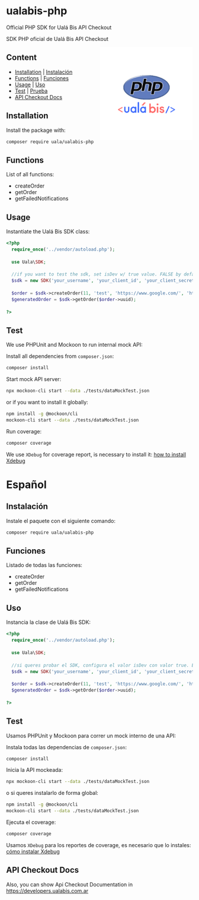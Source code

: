 # ualabis-php

Official PHP SDK for Ualá Bis API Checkout

SDK PHP oficial de Ualá Bis API Checkout

<img align="right" src="image/phpbis.png" width="250px">

## Content

- [Installation](#installation) | [Instalación](#instalación)
- [Functions](#functions) | [Funciones](#funciones)
- [Usage](#usage) | [Uso](#uso)
- [Test](#test) | [Prueba](#prueba)
- [API Checkout Docs](#api-checkout-docs)

## Installation

Install the package with:

```sh
composer require uala/ualabis-php
```

## Functions

List of all functions:

- createOrder
- getOrder
- getFailedNotifications

## Usage

Instantiate the Ualá Bis SDK class:

```php
<?php
  require_once('../vendor/autoload.php');

  use Uala\SDK;

  //if you want to test the sdk, set isDev w/ true value. FALSE by default if not specified
  $sdk = new SDK('your_username', 'your_client_id', 'your_client_secret_id', true);

  $order = $sdk->createOrder(11, 'test', 'https://www.google.com/', 'https://www.google.com/');
  $generatedOrder = $sdk->getOrder($order->uuid);

?>

```

## Test

We use PHPUnit and Mockoon to run internal mock API:

Install all dependencies from ```composer.json```:
```sh
composer install
```
Start mock API server:
```sh
npx mockoon-cli start --data ./tests/dataMockTest.json
```

or if you want to install it globally:
```sh
npm install -g @mockoon/cli
mockoon-cli start --data ./tests/dataMockTest.json
```
Run coverage:
```sh
composer coverage
```

We use ```XDebug``` for coverage report, is necessary to install it: [how to install Xdebug](https://xdebug.org/docs/install)


# Español

## Instalación

Instale el paquete con el siguiente comando:

```sh
composer require uala/ualabis-php
```

## Funciones

Listado de todas las funciones:

- createOrder
- getOrder
- getFailedNotifications

## Uso

Instancia la clase de Ualá Bis SDK:

```php
<?php
  require_once('../vendor/autoload.php');

  use Uala\SDK;
  
  //si queres probar el SDK, configura el valor isDev con valor true. Es false por defecto si no es especificado
  $sdk = new SDK('your_username', 'your_client_id', 'your_client_secret_id', true);

  $order = $sdk->createOrder(11, 'test', 'https://www.google.com/', 'https://www.google.com/');
  $generatedOrder = $sdk->getOrder($order->uuid);

?>
```

## Test

Usamos PHPUnit y Mockoon para correr un mock interno de una API:

Instala todas las dependencias de ```composer.json```:
```sh
composer install
```
Inicia la API mockeada:
```sh
npx mockoon-cli start --data ./tests/dataMockTest.json
```
o si queres instalarlo de forma global:
```sh
npm install -g @mockoon/cli
mockoon-cli start --data ./tests/dataMockTest.json
```
Ejecuta el coverage:
```sh
composer coverage
```

Usamos ```XDebug``` para los reportes de coverage, es necesario que lo instales: [cómo instalar Xdebug](https://xdebug.org/docs/install)


## API Checkout Docs

Also, you can show Api Checkout Documentation in https://developers.ualabis.com.ar
